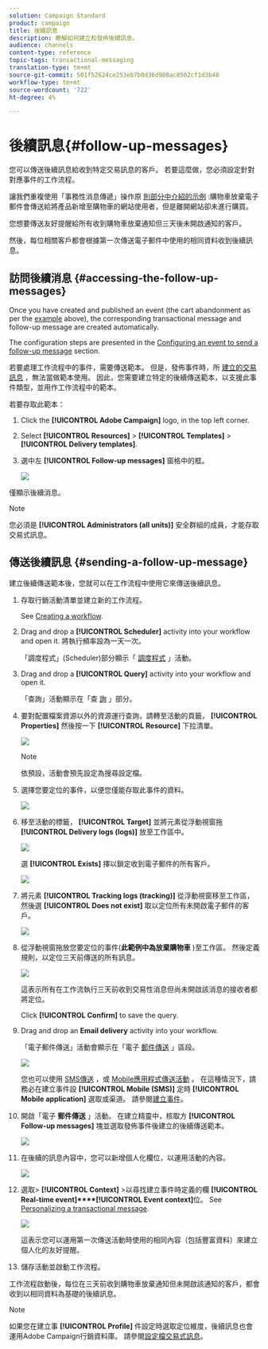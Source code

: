 ```yaml
---
solution: Campaign Standard
product: campaign
title: 後續訊息
description: 瞭解如何建立和發佈後續訊息。
audience: channels
content-type: reference
topic-tags: transactional-messaging
translation-type: tm+mt
source-git-commit: 501f52624ce253eb7b0d36d908ac8502cf1d3b48
workflow-type: tm+mt
source-wordcount: '722'
ht-degree: 4%

---
```



# 後續訊息{#follow-up-messages}

您可以傳送後續訊息給收到特定交易訊息的客戶。 若要這麼做，您必須設定針對對應事件的工作流程。

讓我們重複使用「事務性消息傳遞」操作原 [則部分中介紹的示例](../../channels/using/getting-started-with-transactional-msg.md#transactional-messaging-operating-principle) :購物車放棄電子郵件會傳送給將產品新增至購物車的網站使用者，但是離開網站卻未進行購買。

您想要傳送友好提醒給所有收到購物車放棄通知但三天後未開啟通知的客戶。

然後，每位相關客戶都會根據第一次傳送電子郵件中使用的相同資料收到後續訊息。

## 訪問後續消息 {#accessing-the-follow-up-messages}

Once you have created and published an event (the cart abandonment as per the [example](../../channels/using/getting-started-with-transactional-msg.md#transactional-messaging-operating-principle) above), the corresponding transactional message and follow-up message are created automatically.

The configuration steps are presented in the [Configuring an event to send a follow-up message](../../administration/using/configuring-transactional-messaging.md#configuring-an-event-to-send-a-follow-up-message) section.

若要處理工作流程中的事件，需要傳送範本。 但是，發佈事件時，所 [建立的交易訊息](../../channels/using/event-transactional-messages.md) ，無法當做範本使用。 因此，您需要建立特定的後續傳送範本，以支援此事件類型，並用作工作流程中的範本。

若要存取此範本：

1. Click the **[!UICONTROL Adobe Campaign]** logo, in the top left corner.
1. Select **[!UICONTROL Resources]** > **[!UICONTROL Templates]** > **[!UICONTROL Delivery templates]**.
1. 選中左 **[!UICONTROL Follow-up messages]** 窗格中的框。

   ![](assets/message-center_follow-up-search.png)

僅顯示後續消息。

>[!NOTE]
>
>您必須是 **[!UICONTROL Administrators (all units)]** 安全群組的成員，才能存取交易式訊息。

## 傳送後續訊息 {#sending-a-follow-up-message}

建立後續傳送範本後，您就可以在工作流程中使用它來傳送後續訊息。

1. 存取行銷活動清單並建立新的工作流程。

   See [Creating a workflow](../../automating/using/building-a-workflow.md#creating-a-workflow).

1. Drag and drop a **[!UICONTROL Scheduler]** activity into your workflow and open it. 將執行頻率設為一天一次。

   「調度程式」(Scheduler)部分顯示「 [調度程式](../../automating/using/scheduler.md) 」活動。

1. Drag and drop a **[!UICONTROL Query]** activity into your workflow and open it.

   「查詢」活動顯示在「查 [詢](../../automating/using/query.md) 」部分。

1. 要對配置檔案資源以外的資源運行查詢，請轉至活動的頁籤， **[!UICONTROL Properties]** 然後按一下 **[!UICONTROL Resource]** 下拉清單。

   ![](assets/message-center_follow-up-query-properties.png)

   >[!NOTE]
   >
   >依預設，活動會預先設定為搜尋設定檔。

1. 選擇您要定位的事件，以便您僅能存取此事件的資料。

   ![](assets/message-center_follow-up-query-resource.png)

1. 移至活動的標籤， **[!UICONTROL Target]** 並將元素從浮動視窗拖 **[!UICONTROL Delivery logs (logs)]** 放至工作區中。

   ![](assets/message-center_follow-up-delivery-logs.png)

   選 **[!UICONTROL Exists]** 擇以鎖定收到電子郵件的所有客戶。

   ![](assets/message-center_follow-up-delivery-logs-exists.png)

1. 將元素 **[!UICONTROL Tracking logs (tracking)]** 從浮動視窗移至工作區，然後選 **[!UICONTROL Does not exist]** 取以定位所有未開啟電子郵件的客戶。

   ![](assets/message-center_follow-up-delivery-and-tracking-logs.png)

1. 從浮動視窗拖放您要定位的事件(**此範例中為放棄購物車** )至工作區。 然後定義規則，以定位三天前傳送的所有訊息。

   ![](assets/message-center_follow-up-created.png)

   這表示所有在工作流執行三天前收到交易性消息但尚未開啟該消息的接收者都將定位。

   Click **[!UICONTROL Confirm]** to save the query.

1. Drag and drop an **Email delivery** activity into your workflow.

   「電子郵件傳送」活動會顯示在「電子 [郵件傳送](../../automating/using/email-delivery.md) 」區段。

   ![](assets/message-center_follow-up-workflow.png)

   您也可以使用 [SMS傳送](../../automating/using/sms-delivery.md) ，或 [Mobile應用程式傳送活動](../../automating/using/push-notification-delivery.md) 。 在這種情況下，請務必在建立事件設 **[!UICONTROL Mobile (SMS)]** 定時 **[!UICONTROL Mobile application]** 選取或渠道。 請參閱[建立事件](../../administration/using/configuring-transactional-messaging.md#creating-an-event)。

1. 開啟「電子 **郵件傳送** 」活動。 在建立精靈中，核取方 **[!UICONTROL Follow-up messages]** 塊並選取發佈事件後建立的後續傳送範本。

   ![](assets/message-center_follow-up-template.png)

1. 在後續的訊息內容中，您可以新增個人化欄位，以運用活動的內容。

   ![](assets/message-center_follow-up-content.png)

1. 選取> **[!UICONTROL Context]** >以尋找建立事件時定義的欄 **[!UICONTROL Real-time event]****[!UICONTROL Event context]**&#x200B;位。 See [Personalizing a transactional message](../../channels/using/event-transactional-messages.md#personalizing-a-transactional-message).

   ![](assets/message-center_follow-up-personalization.png)

   這表示您可以運用第一次傳送活動時使用的相同內容（包括豐富資料）來建立個人化的友好提醒。

1. 儲存活動並啟動工作流程。

工作流程啟動後，每位在三天前收到購物車放棄通知但未開啟該通知的客戶，都會收到以相同資料為基礎的後續訊息。

>[!NOTE]
>
>如果您在建立事 **[!UICONTROL Profile]** 件設定時選取定位維度，後續訊息也會運用Adobe Campaign行銷資料庫。 請參閱[設定檔交易式訊息](../../channels/using/profile-transactional-messages.md)。

